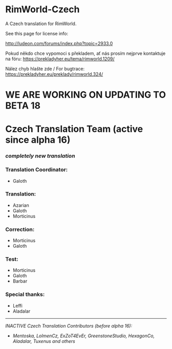 # RimWorld-Czech

A Czech translation for RimWorld.

See this page for license info:

http://ludeon.com/forums/index.php?topic=2933.0

Pokud někdo chce vypomoci s překladem, ať nás prosím nejprve kontaktuje na fóru:
https://prekladyher.eu/tema/rimworld.1209/

Nález chyb hlašte zde / For bugtrace: 
https://prekladyher.eu/preklady/rimworld.324/

# WE ARE WORKING ON UPDATING TO BETA 18

# Czech Translation Team (active since alpha 16)
### *completely new translation*

### Translation Coordinator:
- Galoth

### Translation:
- Azarian
- Galoth
- Morticinus

### Correction:
- Morticinus
- Galoth

### Test:
- Morticinus
- Galoth
- Barbar

### Special thanks:
- Leffi
- Aladalar

---

*INACTIVE Czech Translation Contributors (before alpha 16):*
- *Mentoska, LolmenCz, ExZoT4EvEr, GreenstoneStudio, HexagonCo, Aladalar, Tuxenus and others*
